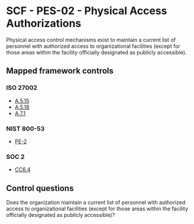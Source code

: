 # SCF - PES-02 - Physical Access Authorizations
Physical access control mechanisms exist to maintain a current list of personnel with authorized access to organizational facilities (except for those areas within the facility officially designated as publicly accessible).
## Mapped framework controls
### ISO 27002
- [A.5.15](../iso27002/a-5.md#a515)
- [A.5.18](../iso27002/a-5.md#a518)
- [A.7.1](../iso27002/a-7.md#a71)
  
### NIST 800-53
- [PE-2](../nist80053/pe-2.md)
  
### SOC 2
- [CC6.4](../soc2/cc64.md)
  
## Control questions
Does the organization maintain a current list of personnel with authorized access to organizational facilities (except for those areas within the facility officially designated as publicly accessible)?
  